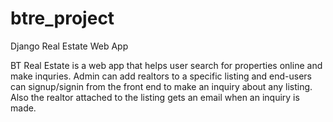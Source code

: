 # btre_project
Django Real Estate Web App

BT Real Estate is a web app that helps user search for properties online and make inquries. Admin can add realtors to a specific listing and end-users can signup/signin from the front end to make an inquiry about any listing. Also the realtor attached to the listing gets an email when an inquiry is made.
